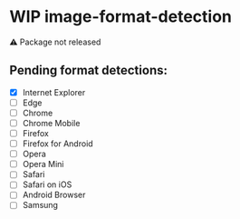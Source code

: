# WIP image-format-detection

⚠️ Package not released

## Pending format detections: 
- [X] Internet Explorer
- [ ] Edge
- [ ] Chrome
- [ ] Chrome Mobile
- [ ] Firefox
- [ ] Firefox for Android
- [ ] Opera
- [ ] Opera Mini
- [ ] Safari
- [ ] Safari on iOS
- [ ] Android Browser
- [ ] Samsung
